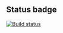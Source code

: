 ## Status badge
[![Build status](https://ci.appveyor.com/api/projects/status/2owl6poo13rrq3fc?svg=true)](https://ci.appveyor.com/project/wee-owl/for-in)